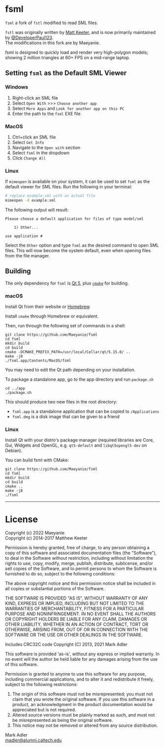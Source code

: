 # fsml

`fsml` a fork of `fstl` modified to read SML files.

`fstl` was originally written by [Matt Keeter](https://mattkeeter.com),
and is now primarily maintained by [@DeveloperPaul123](https://github.com/DeveloperPaul123).  
The modifications in this fork are by Maeyanie.

fsml is designed to quickly load and render very high-polygon models;
showing 2 million triangles at 60+ FPS on a mid-range laptop.

## Setting `fsml` as the Default SML Viewer

### Windows

1. Right-click an SML file
2. Select `Open With` >>> `Choose another app`
3. Select `More Apps` and `Look for another app on this PC`
4. Enter the path to the `fsml` EXE file

### MacOS

1. Ctrl+click an SML file
2. Select `Get Info`
3. Navigate to the `Open with` section
4. Select `fsml` in the dropdown
5. Click `Change All`

### Linux

If `mimeopen` is available on your system, it can be used to set `fsml` as the default viewer for SML files.
Run the following in your terminal:

```bash
# replace example.sml with an actual file
mimeopen -d example.sml
```

The following output will result:

```
Please choose a default application for files of type model/sml

	1) Other...

use application #
```

Select the `Other` option and type `fsml` as the desired command to open SML files.
This will now become the system default, even when opening files from the file manager.

## Building

The only dependency for `fsml` is [Qt 5](https://www.qt.io),
plus [`cmake`](https://cmake.org/) for building.

### macOS

Install Qt from their website or [Homebrew](brew.sh).

Install `cmake` through Homebrew or equivalent.

Then, run through the following set of commands in a shell:

```
git clone https://github.com/Maeyanie/fsml
cd fsml
mkdir build
cd build
cmake -DCMAKE_PREFIX_PATH=/usr/local/Cellar/qt/5.15.0/ ..
make -j8
./fsml.app/Contents/MacOS/fsml
```

You may need to edit the Qt path depending on your installation.

To package a standalone app, go to the app directory and run `package.sh`

```
cd ../app
./package.sh
```

This should produce two new files in the root directory:
- `fsml.app` is a standalone application that can be copied to `/Applications`
- `fsml.dmg` is a disk image that can be given to a friend

### Linux

Install Qt with your distro's package manager (required libraries are Core, Gui,
Widgets and OpenGL, e.g. `qt5-default` and `libqt5opengl5-dev` on Debian).

You can build fsml with CMake:
```
git clone https://github.com/Maeyanie/fsml
cd fsml
mkdir build
cd build
cmake ..
make -j8
./fsml
```

--------------------------------------------------------------------------------

# License

Copyright (c) 2022 Maeyanie  
Copyright (c) 2014-2017 Matthew Keeter 

Permission is hereby granted, free of charge, to any person obtaining a copy of this software and associated documentation files (the "Software"), to deal in the Software without restriction, including without limitation the rights to use, copy, modify, merge, publish, distribute, sublicense, and/or sell copies of the Software, and to permit persons to whom the Software is furnished to do so, subject to the following conditions:

The above copyright notice and this permission notice shall be included in all copies or substantial portions of the Software.

THE SOFTWARE IS PROVIDED "AS IS", WITHOUT WARRANTY OF ANY KIND, EXPRESS OR IMPLIED, INCLUDING BUT NOT LIMITED TO THE WARRANTIES OF MERCHANTABILITY, FITNESS FOR A PARTICULAR PURPOSE AND NONINFRINGEMENT. IN NO EVENT SHALL THE AUTHORS OR COPYRIGHT HOLDERS BE LIABLE FOR ANY CLAIM, DAMAGES OR OTHER LIABILITY, WHETHER IN AN ACTION OF CONTRACT, TORT OR OTHERWISE, ARISING FROM, OUT OF OR IN CONNECTION WITH THE SOFTWARE OR THE USE OR OTHER DEALINGS IN THE SOFTWARE.



Includes CRC32C code Copyright (C) 2013, 2021 Mark Adler 

  This software is provided 'as-is', without any express or implied
  warranty.  In no event will the author be held liable for any damages
  arising from the use of this software.

  Permission is granted to anyone to use this software for any purpose,
  including commercial applications, and to alter it and redistribute it
  freely, subject to the following restrictions:

  1. The origin of this software must not be misrepresented; you must not
     claim that you wrote the original software. If you use this software
     in a product, an acknowledgment in the product documentation would be
     appreciated but is not required.
  2. Altered source versions must be plainly marked as such, and must not be
     misrepresented as being the original software.
  3. This notice may not be removed or altered from any source distribution.

  Mark Adler  
  madler@alumni.caltech.edu  
